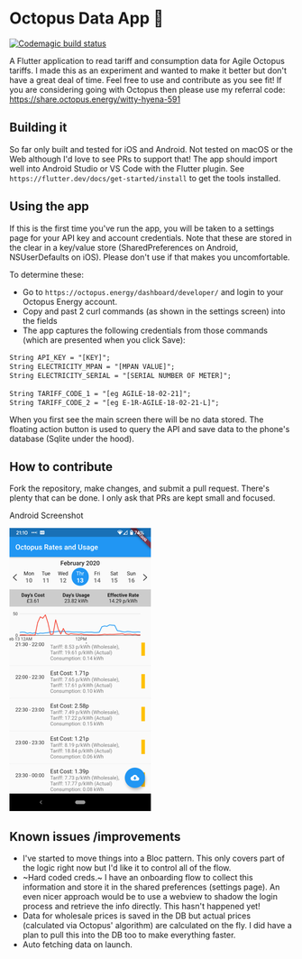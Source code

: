 # Octopus Data App 🐙

[![Codemagic build status](https://api.codemagic.io/apps/5e8227914b4d3247a2739c79/5e8227914b4d3247a2739c78/status_badge.svg)](https://codemagic.io/apps/5e8227914b4d3247a2739c79/5e8227914b4d3247a2739c78/latest_build)
  
A Flutter application to read tariff and consumption data for Agile Octopus tariffs. I made this as an experiment and wanted to make it better but don't have a great deal of time. Feel free to use and contribute as you see fit!
If you are considering going with Octopus then please use my referral code: https://share.octopus.energy/witty-hyena-591
  
## Building  it
So far only built and tested for iOS and Android. Not tested on macOS or the Web although I'd love to see PRs to support that!
The app should import well into Android Studio or VS Code with the Flutter plugin. 
See `https://flutter.dev/docs/get-started/install` to get the tools installed.

## Using the app
  
If this is the first time you've run the app, you will be taken to a settings page for your API key and account credentials. Note that these are stored in the clear in a key/value store (SharedPreferences on Android, NSUserDefaults on iOS). Please don't use if that makes you uncomfortable.

To determine these:  
- Go to `https://octopus.energy/dashboard/developer/` and login to your Octopus Energy account.  
- Copy and past 2 curl commands (as shown in the settings screen) into the fields
- The app captures the following credentials from those commands (which are presented when you click Save):
  
```
String API_KEY = "[KEY]";  
String ELECTRICITY_MPAN = "[MPAN VALUE]";  
String ELECTRICITY_SERIAL = "[SERIAL NUMBER OF METER]";  

String TARIFF_CODE_1 = "[eg AGILE-18-02-21]";  
String TARIFF_CODE_2 = "[eg E-1R-AGILE-18-02-21-L]";  
```


When you first see the main screen there will be no data stored. The floating action button is used to query the API and save data to the phone's database (Sqlite under the hood).

## How to contribute
Fork the repository, make changes, and submit a pull request. There's plenty that can be done. I only ask that PRs are kept small and focused.

Android Screenshot

![some early hours high usage!][screenshot]

[screenshot]: docs/android_debug.png

## Known issues /improvements
- I've started to move things into a Bloc pattern. This only covers part of the logic right now but I'd like it to control all of the flow.
- ~Hard coded creds.~ I have an onboarding flow to collect this information and store it in the shared preferences (settings page). An even nicer approach would be to use a webview to shadow the login process and retrieve the info directly. This hasn't happened yet!
- Data for wholesale prices is saved in the DB but actual prices (calculated via Octopus' algorithm) are calculated on the fly. I did have a plan to pull this into the DB too to make everything faster.
- Auto fetching data on launch.
